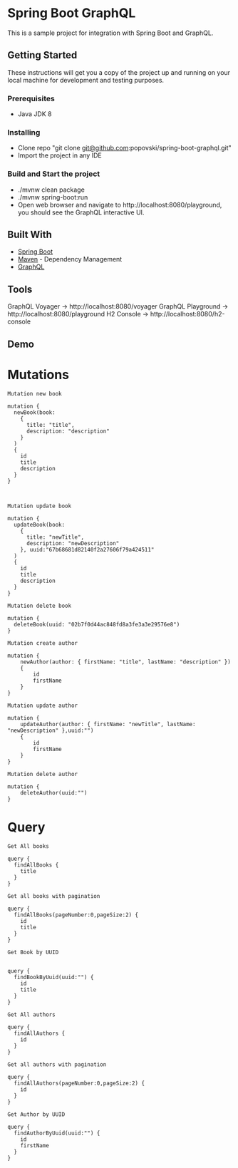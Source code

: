 # Spring Boot GraphQL

This is a sample project for integration with Spring Boot and GraphQL.

## Getting Started

These instructions will get you a copy of the project up and running on your local machine for development and testing purposes.

### Prerequisites

* Java JDK 8

### Installing

* Clone repo "git clone git@github.com:popovski/spring-boot-graphql.git"
* Import the project in any IDE

### Build and Start the project

* ./mvnw clean package
* ./mvnw spring-boot:run
* Open web browser and navigate to http://localhost:8080/playground, you should see the GraphQL interactive UI.

## Built With

* [Spring Boot](https://spring.io/projects/spring-boot)
* [Maven](https://maven.apache.org/) - Dependency Management
* [GraphQL](https://graphql.org/)

## Tools

GraphQL Voyager -> http://localhost:8080/voyager
GraphQL Playground -> http://localhost:8080/playground
H2 Console -> http://localhost:8080/h2-console

## Demo
		
# Mutations


	Mutation new book
	
	mutation {
	  newBook(book:
		{
		  title: "title",
		  description: "description"
		}
	  )
	  {
		id
		title
		description
	  }
	}



	Mutation update book
	
	mutation {
	  updateBook(book:
		{
		  title: "newTitle",
		  description: "newDescription"
		}, uuid:"67b68681d82140f2a27606f79a424511"
	  )
	  {
		id
		title
		description
	  }
	}

	Mutation delete book

	mutation {
	  deleteBook(uuid: "02b7f0d44ac848fd8a3fe3a3e29576e8") 
	}
	
	Mutation create author
	
	mutation {
		newAuthor(author: { firstName: "title", lastName: "description" }) 
		{
			id
			firstName
		}
	}
	
	Mutation update author
	
	mutation {
		updateAuthor(author: { firstName: "newTitle", lastName: "newDescription" },uuid:"") 
		{
			id
			firstName
		}
	}
	
	Mutation delete author
	
	mutation {
		deleteAuthor(uuid:"")
	}



	
# Query

	Get All books

	query {
	  findAllBooks {
		title
	  }
	}

	Get all books with pagination

	query {
	  findAllBooks(pageNumber:0,pageSize:2) {
		id
		title
	  }
	}
	
	Get Book by UUID
	
	
	query {
	  findBookByUuid(uuid:"") {
		id
		title
	  }
	}
	
	Get All authors
	
	query {
	  findAllAuthors {
		id
	  }
	}
	
	Get all authors with pagination
	
	query {
	  findAllAuthors(pageNumber:0,pageSize:2) {
		id
	  }
	}
	
	Get Author by UUID

	query {
	  findAuthorByUuid(uuid:"") {
		id
		firstName
	  }
	}